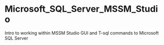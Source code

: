 # Microsoft_SQL_Server_MSSM_Studio

Intro to working within MSSM Studio GUI and T-sql commands to Microsoft SQL Server
